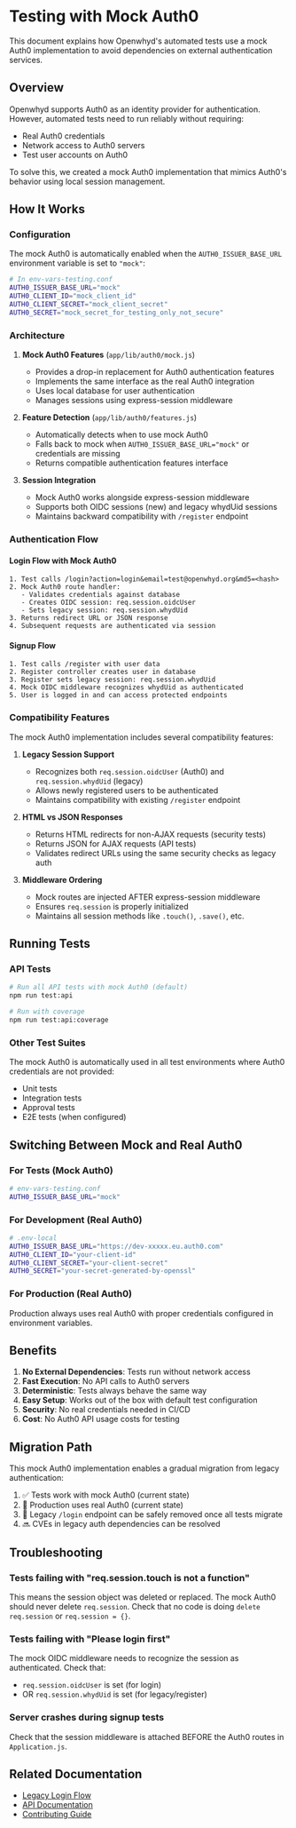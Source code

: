 # Testing with Mock Auth0

This document explains how Openwhyd's automated tests use a mock Auth0 implementation to avoid dependencies on external authentication services.

## Overview

Openwhyd supports Auth0 as an identity provider for authentication. However, automated tests need to run reliably without requiring:

- Real Auth0 credentials
- Network access to Auth0 servers
- Test user accounts on Auth0

To solve this, we created a mock Auth0 implementation that mimics Auth0's behavior using local session management.

## How It Works

### Configuration

The mock Auth0 is automatically enabled when the `AUTH0_ISSUER_BASE_URL` environment variable is set to `"mock"`:

```bash
# In env-vars-testing.conf
AUTH0_ISSUER_BASE_URL="mock"
AUTH0_CLIENT_ID="mock_client_id"
AUTH0_CLIENT_SECRET="mock_client_secret"
AUTH0_SECRET="mock_secret_for_testing_only_not_secure"
```

### Architecture

1. **Mock Auth0 Features** (`app/lib/auth0/mock.js`)

   - Provides a drop-in replacement for Auth0 authentication features
   - Implements the same interface as the real Auth0 integration
   - Uses local database for user authentication
   - Manages sessions using express-session middleware

2. **Feature Detection** (`app/lib/auth0/features.js`)

   - Automatically detects when to use mock Auth0
   - Falls back to mock when `AUTH0_ISSUER_BASE_URL="mock"` or credentials are missing
   - Returns compatible authentication features interface

3. **Session Integration**
   - Mock Auth0 works alongside express-session middleware
   - Supports both OIDC sessions (new) and legacy whydUid sessions
   - Maintains backward compatibility with `/register` endpoint

### Authentication Flow

#### Login Flow with Mock Auth0

```
1. Test calls /login?action=login&email=test@openwhyd.org&md5=<hash>
2. Mock Auth0 route handler:
   - Validates credentials against database
   - Creates OIDC session: req.session.oidcUser
   - Sets legacy session: req.session.whydUid
3. Returns redirect URL or JSON response
4. Subsequent requests are authenticated via session
```

#### Signup Flow

```
1. Test calls /register with user data
2. Register controller creates user in database
3. Register sets legacy session: req.session.whydUid
4. Mock OIDC middleware recognizes whydUid as authenticated
5. User is logged in and can access protected endpoints
```

### Compatibility Features

The mock Auth0 implementation includes several compatibility features:

1. **Legacy Session Support**

   - Recognizes both `req.session.oidcUser` (Auth0) and `req.session.whydUid` (legacy)
   - Allows newly registered users to be authenticated
   - Maintains compatibility with existing `/register` endpoint

2. **HTML vs JSON Responses**

   - Returns HTML redirects for non-AJAX requests (security tests)
   - Returns JSON for AJAX requests (API tests)
   - Validates redirect URLs using the same security checks as legacy auth

3. **Middleware Ordering**
   - Mock routes are injected AFTER express-session middleware
   - Ensures `req.session` is properly initialized
   - Maintains all session methods like `.touch()`, `.save()`, etc.

## Running Tests

### API Tests

```bash
# Run all API tests with mock Auth0 (default)
npm run test:api

# Run with coverage
npm run test:api:coverage
```

### Other Test Suites

The mock Auth0 is automatically used in all test environments where Auth0 credentials are not provided:

- Unit tests
- Integration tests
- Approval tests
- E2E tests (when configured)

## Switching Between Mock and Real Auth0

### For Tests (Mock Auth0)

```bash
# env-vars-testing.conf
AUTH0_ISSUER_BASE_URL="mock"
```

### For Development (Real Auth0)

```bash
# .env-local
AUTH0_ISSUER_BASE_URL="https://dev-xxxxx.eu.auth0.com"
AUTH0_CLIENT_ID="your-client-id"
AUTH0_CLIENT_SECRET="your-client-secret"
AUTH0_SECRET="your-secret-generated-by-openssl"
```

### For Production (Real Auth0)

Production always uses real Auth0 with proper credentials configured in environment variables.

## Benefits

1. **No External Dependencies**: Tests run without network access
2. **Fast Execution**: No API calls to Auth0 servers
3. **Deterministic**: Tests always behave the same way
4. **Easy Setup**: Works out of the box with default test configuration
5. **Security**: No real credentials needed in CI/CD
6. **Cost**: No Auth0 API usage costs for testing

## Migration Path

This mock Auth0 implementation enables a gradual migration from legacy authentication:

1. ✅ Tests work with mock Auth0 (current state)
2. 🔄 Production uses real Auth0 (current state)
3. 🔄 Legacy `/login` endpoint can be safely removed once all tests migrate
4. 🔜 CVEs in legacy auth dependencies can be resolved

## Troubleshooting

### Tests failing with "req.session.touch is not a function"

This means the session object was deleted or replaced. The mock Auth0 should never delete `req.session`. Check that no code is doing `delete req.session` or `req.session = {}`.

### Tests failing with "Please login first"

The mock OIDC middleware needs to recognize the session as authenticated. Check that:

- `req.session.oidcUser` is set (for login)
- OR `req.session.whydUid` is set (for legacy/register)

### Server crashes during signup tests

Check that the session middleware is attached BEFORE the Auth0 routes in `Application.js`.

## Related Documentation

- [Legacy Login Flow](./legacy-login-flow.md)
- [API Documentation](./API.md)
- [Contributing Guide](./CONTRIBUTING.md)
